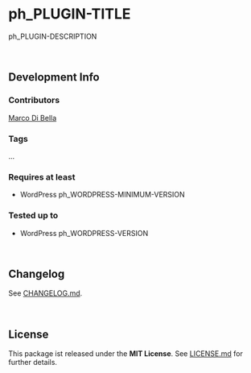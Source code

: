 # ph_PLUGIN-TITLE
ph_PLUGIN-DESCRIPTION

<br>

## Development Info

### Contributors
[Marco Di Bella ](https://github.com/mdibella-dev)

### Tags
...

### Requires at least

* WordPress ph_WORDPRESS-MINIMUM-VERSION

### Tested up to

* WordPress ph_WORDPRESS-VERSION

<br>

## Changelog

See [CHANGELOG.md](https://github.com/mdibella-dev/plugin-template/blob/main/CHANGELOG.md).

<br>

## License

This package ist released under the **MIT License**. See [LICENSE.md](https://github.com/mdibella-dev/plugin-template/blob/main/LICENSE.md) for further details.
